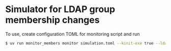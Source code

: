 # Simulator for LDAP group membership changes

To use, create configuration TOML for monitoring script and run

```bash
$ uv run monitor_members monitor simulation.toml --kinit-exe true --ldapsearch-exe ./simulator/ldapsearch.py
```
